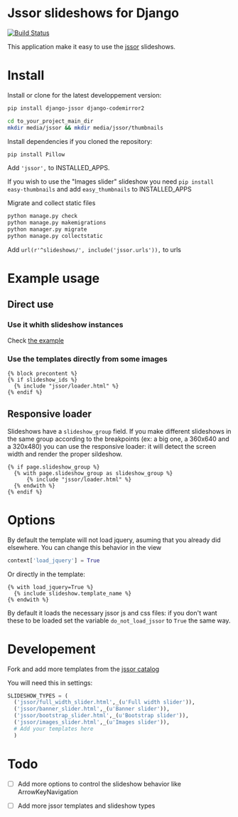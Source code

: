 # Jssor slideshows for Django

[![Build Status](https://travis-ci.org/synw/django-jssor.svg?branch=master)](https://travis-ci.org/synw/django-jssor)

This application make it easy to use the [jssor](http://jssor.com/) slideshows.

# Install

Install or clone for the latest developpement version:

  ```bash
pip install django-jssor django-codemirror2
  ```

  ```bash
cd to_your_project_main_dir
mkdir media/jssor && mkdir media/jssor/thumbnails
  ```

Install dependencies if you cloned the repository:

  ```bash
pip install Pillow
  ```

Add `'jssor',` to INSTALLED_APPS. 

If you wish to use the "Images slider" slideshow you need
 `pip install easy-thumbnails` and add `easy_thumbnails` to INSTALLED_APPS

Migrate and collect static files

  ```bash
python manage.py check
python manage.py makemigrations
python manager.py migrate
python manage.py collectstatic
  ```

Add `url(r'^slideshows/', include('jssor.urls')),` to urls  

# Example usage

## Direct use

### Use it whith slideshow instances

Check [the example](example)

### Use the templates directly from some images

  ```django
{% block precontent %}
{% if slideshow_ids %}
	{% include "jssor/loader.html" %}
{% endif %}
  ```
## Responsive loader

Slideshows have a `slideshow_group` field. If you make different slideshows in the same group
according to the breakpoints (ex: a big one, a 360x640 and a 320x480) you can use the responsive loader:
it will detect the screen width and render the proper sildeshow.

  ```django
  {% if page.slideshow_group %}
  	{% with page.slideshow_group as slideshow_group %}
  		{% include "jssor/loader.html" %}
  	{% endwith %}
  {% endif %}
  ```

# Options

By default the template will not load jquery, asuming that you already did elsewhere. You can change this behavior in the view

  ```python
context['load_jquery'] = True
  ```

Or directly in the template:

  ```django
{% with load_jquery=True %}
	{% include slideshow.template_name %}
{% endwith %}
  ```

By default it loads the necessary jssor js and css files: if you don't want these to be loaded set 
the variable `do_not_load_jssor` to `True` the same way.

# Developement

Fork and add more templates from the [jssor catalog](http://jssor.com/demos/) 

You will need this in settings:

  ```python
SLIDESHOW_TYPES = (
	('jssor/full_width_slider.html',_(u'Full width slider')),
	('jssor/banner_slider.html',_(u'Banner slider')),
	('jssor/bootstrap_slider.html',_(u'Bootstrap slider')),
	('jssor/images_slider.html',_(u'Images slider')),
	# Add your templates here
	)
  ```

# Todo

- [ ] Add more options to control the slideshow behavior like ArrowKeyNavigation
- [ ] Add more jssor templates and slideshow types

